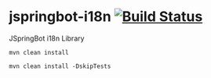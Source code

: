 jspringbot-i18n [![Build Status](https://travis-ci.org/jspringbot/jspringbot-i18n.svg?branch=master)](https://travis-ci.org/jspringbot/jspringbot-i18n)
====
JSpringBot i18n Library

`mvn clean install`

`mvn clean install -DskipTests`

